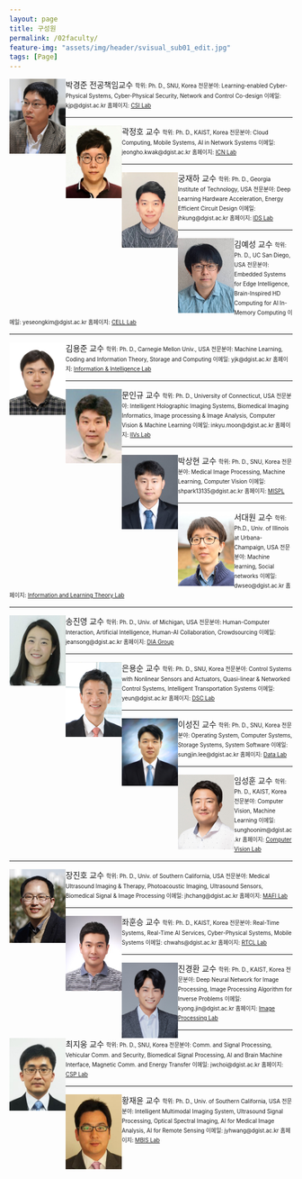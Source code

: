 ```yaml
---
layout: page
title: 구성원
permalink: /02faculty/
feature-img: "assets/img/header/svisual_sub01_edit.jpg"
tags: [Page]
---
```




<img align="left" width="100" src="/assets/img/faculty/kjpark1.jpeg">
박경준 전공책임교수  
<span style="font-size:70%">
학위: Ph. D., SNU, Korea  
전문분야: Learning-enabled Cyber-Physical Systems, Cyber-Physical Security, Network and Control Co-design  
이메일: kjp@dgist.ac.kr  
홈페이지: <a href="http://csi.dgist.ac.kr/">CSI Lab</a>  
</span>

----------

<img align="left" width="100" src="/assets/img/faculty/Kwak.jpeg">
곽정호 교수  
<span style="font-size:70%">
학위: Ph. D., KAIST, Korea  
전문분야: Cloud Computing, Mobile Systems, AI in Network Systems  
이메일: jeongho.kwak@dgist.ac.kr  
홈페이지: <a href="https://icnl.dgist.ac.kr/">ICN Lab</a>  
</span>

----------

<img align="left" width="100" src="/assets/img/faculty/kung.png">
궁재하 교수  
<span style="font-size:70%">
학위: Ph. D., Georgia Institute of Technology, USA  
전문분야: Deep Learning Hardware Acceleration, Energy Efficient Circuit Design  
이메일: jhkung@dgist.ac.kr  
홈페이지: <a href="http://idslab.dgist.ac.kr/">IDS Lab</a>  
</span>

----------

<img align="left" width="100" src="/assets/img/faculty/YeseongKim.jpeg">
김예성 교수  
<span style="font-size:70%">
학위: Ph. D., UC San Diego, USA  
전문분야: Embedded Systems for Edge Intelligence, Brain-Inspired HD Computing for AI In-Memory Computing  
이메일: yeseongkim@dgist.ac.kr  
홈페이지: <a href="https://cell.dgist.ac.kr/">CELL Lab</a>  
</span>

----------

<img align="left" width="100" src="/assets/img/faculty/yongjune_kim.jpeg">
김용준 교수  
<span style="font-size:70%">
학위: Ph. D., Carnegie Mellon Univ., USA  
전문분야: Machine Learning, Coding and Information Theory, Storage and Computing  
이메일: yjk@dgist.ac.kr  
홈페이지: <a href="https://iil.dgist.ac.kr/">Information & Intelligence Lab</a>  
</span>

----------

<img align="left" width="100" src="/assets/img/faculty/moon.png">
문인규 교수  
<span style="font-size:70%">
학위: Ph. D., University of Connecticut, USA  
전문분야: Intelligent Holographic Imaging Systems, Biomedical Imaging Informatics, Image processing & Image Analysis, Computer Vision & Machine Learning  
이메일: inkyu.moon@dgist.ac.kr  
홈페이지: <a href="http://iivs.dgist.ac.kr/">IIVs Lab</a>  
</span>

----------

<img align="left" width="100" src="/assets/img/faculty/parksang.png">
박상현 교수  
<span style="font-size:70%">
학위: Ph. D., SNU, Korea  
전문분야: Medical Image Processing, Machine Learning, Computer Vision  
이메일: shpark13135@dgist.ac.kr  
홈페이지: <a href="https://sites.google.com/view/mispl/home">MISPL</a>  
</span>

----------

<img align="left" width="100" src="/assets/img/faculty/seo.jpeg">
서대원 교수  
<span style="font-size:70%">
학위: Ph.D., Univ. of Illinois at Urbana-Champaign, USA  
전문분야: Machine learning, Social networks  
이메일: dwseo@dgist.ac.kr  
홈페이지: <a href="https://sites.google.com/view/iltl">Information and Learning Theory Lab</a>  
</span>

----------

<img align="left" width="100" src="/assets/img/faculty/song.png">
송진영 교수  
<span style="font-size:70%">
학위: Ph. D., Univ. of Michigan, USA  
전문분야: Human-Computer Interaction, Artificial Intelligence, Human-AI Collaboration, Crowdsourcing  
이메일: jeansong@dgist.ac.kr  
홈페이지: <a href="https://diag.kr/">DIA Group</a>  
</span>

----------

<img align="left" width="100" src="/assets/img/faculty/yseun1.jpeg">
은용순 교수  
<span style="font-size:70%">
학위: Ph. D., SNU, Korea  
전문분야: Control Systems with Nonlinear Sensors and Actuators, Quasi-linear & Networked Control Systems, Intelligent Transportation Systems  
이메일: yeun@dgist.ac.kr  
홈페이지: <a href="http://dsc.dgist.ac.kr/">DSC Lab</a>  
</span>

----------

<img align="left" width="100" src="/assets/img/faculty/sjlee_42LvjeD.jpeg">
이성진 교수  
<span style="font-size:70%">
학위: Ph. D., SNU, Korea  
전문분야: Operating System, Computer Systems, Storage Systems, System Software  
이메일: sungjin.lee@dgist.ac.kr  
홈페이지: <a href="https://datalab.dgist.ac.kr/">Data Lab</a>  
</span>

----------

<img align="left" width="100" src="/assets/img/faculty/SunghoonIm_v1.jpeg">
임성훈 교수  
<span style="font-size:70%">
학위: Ph. D., KAIST, Korea  
전문분야: Computer Vision, Machine Learning  
이메일: sunghoonim@dgist.ac.kr  
홈페이지: <a href="https://cvlab.dgist.ac.kr/">Computer Vision Lab</a>  
</span>

----------

<img align="left" width="100" src="/assets/img/faculty/Dr_JHChang_2015_v2.jpeg">
장진호 교수  
<span style="font-size:70%">
학위: Ph. D., Univ. of Southern California, USA  
전문분야: Medical Ultrasound Imaging & Therapy, Photoacoustic Imaging, Ultrasound Sensors, Biomedical Signal & Image Processing  
이메일: jhchang@dgist.ac.kr  
홈페이지: <a href="https://mafi.dgist.ac.kr/">MAFI Lab</a>  
</span>

----------

<img align="left" width="100" src="/assets/img/faculty/chwa.jpeg">
좌훈승 교수  
<span style="font-size:70%">
학위: Ph. D., KAIST, Korea  
전문분야: Real-Time Systems, Real-Time AI Services, Cyber-Physical Systems, Mobile Systems  
이메일: chwahs@dgist.ac.kr  
홈페이지: <a href="https://rtcl.dgist.ac.kr/">RTCL Lab</a>  
</span>

----------

<img align="left" width="100" src="/assets/img/faculty/IDPhoto_jkh_ODLm6W5.jpeg">
진경환 교수  
<span style="font-size:70%">
학위: Ph. D., KAIST, Korea  
전문분야: Deep Neural Network for Image Processing, Image Processing Algorithm for Inverse Problems  
이메일: kyong.jin@dgist.ac.kr  
홈페이지: <a href="https://ipl.dgist.ac.kr/">Image Processing Lab</a>  
</span>

----------

<img align="left" width="100" src="/assets/img/faculty/choi.jpeg">
최지웅 교수  
<span style="font-size:70%">
학위: Ph. D., SNU, Korea  
전문분야: Comm. and Signal Processing, Vehicular Comm. and Security, Biomedical Signal Processing, AI and Brain Machine Interface, Magnetic Comm. and Energy Transfer  
이메일: jwchoi@dgist.ac.kr  
홈페이지: <a href="http://comm.dgist.ac.kr/">CSP Lab</a>  
</span>

----------

<img align="left" width="100" src="/assets/img/faculty/jyhwang1.jpeg">
황재윤 교수  
<span style="font-size:70%">
학위: Ph. D., Univ. of Southern California, USA  
전문분야: Intelligent Multimodal Imaging System, Ultrasound Signal Processing, Optical Spectral Imaging, AI for Medical Image Analysis, AI for Remote Sensing  
이메일: jyhwang@dgist.ac.kr  
홈페이지: <a href="http://mbis.dgist.ac.kr/">MBIS Lab</a>  
</span>
